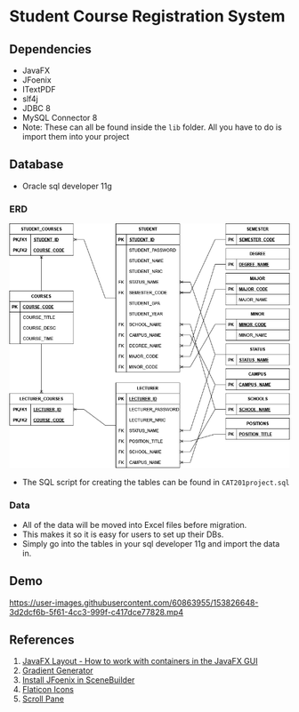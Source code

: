 # Student Course Registration System

## Dependencies
- JavaFX
- JFoenix
- ITextPDF
- slf4j
- JDBC 8
- MySQL Connector 8
- Note: These can all be found inside the `lib` folder. All you have to do is import them into your project

## Database
- Oracle sql developer 11g
### ERD
![ERD of the system](ERD.png)
- The SQL script for creating the tables can be found in `CAT201project.sql`
### Data
- All of the data will be moved into Excel files before migration.
- This makes it so it is easy for users to set up their DBs.
- Simply go into the tables in your sql developer 11g and import the data in.

## Demo
https://user-images.githubusercontent.com/60863955/153826648-3d2dcf6b-5f61-4cc3-999f-c417dce77828.mp4


## References
1. [JavaFX Layout - How to work with containers in the JavaFX GUI](https://www.youtube.com/playlist?list=PLS2jiMcL838K5tGWsjrXuTL-f3tRj_prE)
2. [Gradient Generator](https://mycolor.space/gradient?ori=to+right+top&hex=%233C047C&hex2=%23EB7E31&sub=1)
3. [Install JFoenix in SceneBuilder](https://www.youtube.com/watch?v=Di9f_eP_x9I)
4. [Flaticon Icons](https://www.flaticon.com/free-icons)
5. [Scroll Pane](https://docs.oracle.com/javafx/2/ui_controls/scrollpane.htm)
